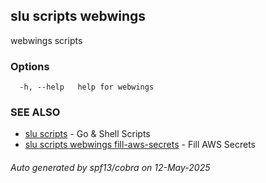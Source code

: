 ## slu scripts webwings

webwings scripts

### Options

```
  -h, --help   help for webwings
```

### SEE ALSO

* [slu scripts](slu_scripts.md)	 - Go & Shell Scripts
* [slu scripts webwings fill-aws-secrets](slu_scripts_webwings_fill-aws-secrets.md)	 - Fill AWS Secrets

###### Auto generated by spf13/cobra on 12-May-2025
